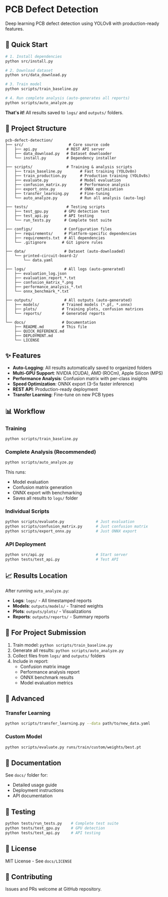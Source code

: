 # PCB Defect Detection

Deep learning PCB defect detection using YOLOv8 with production-ready features.

## 🚀 Quick Start

```bash
# 1. Install dependencies
python src/install.py

# 2. Download dataset
python src/data_download.py

# 3. Train model
python scripts/train_baseline.py

# 4. Run complete analysis (auto-generates all reports)
python scripts/auto_analyze.py
```

**That's it!** All results saved to `logs/` and `outputs/` folders.

## 📁 Project Structure

```
pcb-defect-detection/
├── src/                    # Core source code
│   ├── api.py             # REST API server
│   ├── data_download.py   # Dataset downloader
│   └── install.py         # Dependency installer
│
├── scripts/               # Training & analysis scripts
│   ├── train_baseline.py        # Fast training (YOLOv8n)
│   ├── train_production.py      # Production training (YOLOv8s)
│   ├── evaluate.py              # Model evaluation
│   ├── confusion_matrix.py      # Performance analysis
│   ├── export_onnx.py           # ONNX optimization
│   ├── transfer_learning.py     # Fine-tuning
│   └── auto_analyze.py          # Run all analysis (auto-log)
│
├── tests/                 # Testing scripts
│   ├── test_gpu.py       # GPU detection test
│   ├── test_api.py       # API testing
│   └── run_tests.py      # Complete test suite
│
├── configs/              # Configuration files
│   ├── requirements/     # Platform-specific dependencies
│   ├── requirements.txt  # All dependencies
│   └── .gitignore       # Git ignore rules
│
├── data/                 # Dataset (auto-downloaded)
│   └── printed-circuit-board-2/
│       └── data.yaml
│
├── logs/                 # All logs (auto-generated)
│   ├── evaluation_log.json
│   ├── evaluation_report_*.txt
│   ├── confusion_matrix_*.png
│   ├── performance_analysis_*.txt
│   └── onnx_benchmark_*.txt
│
├── outputs/              # All outputs (auto-generated)
│   ├── models/          # Trained models (*.pt, *.onnx)
│   ├── plots/           # Training plots, confusion matrices
│   └── reports/         # Generated reports
│
└── docs/                # Documentation
    ├── README.md        # This file
    ├── QUICK_REFERENCE.md
    ├── DEPLOYMENT.md
    └── LICENSE
```

## ✨ Features

- **Auto-Logging**: All results automatically saved to organized folders
- **Multi-GPU Support**: NVIDIA (CUDA), AMD (ROCm), Apple Silicon (MPS)
- **Performance Analysis**: Confusion matrix with per-class insights
- **Speed Optimization**: ONNX export (3-5x faster inference)
- **REST API**: Production-ready deployment
- **Transfer Learning**: Fine-tune on new PCB types

## 📊 Workflow

### Training
```bash
python scripts/train_baseline.py
```

### Complete Analysis (Recommended)
```bash
python scripts/auto_analyze.py
```

This runs:
- Model evaluation
- Confusion matrix generation
- ONNX export with benchmarking
- Saves all results to `logs/` folder

### Individual Scripts
```bash
python scripts/evaluate.py              # Just evaluation
python scripts/confusion_matrix.py      # Just confusion matrix
python scripts/export_onnx.py           # Just ONNX export
```

### API Deployment
```bash
python src/api.py                       # Start server
python tests/test_api.py                # Test API
```

## 📈 Results Location

After running `auto_analyze.py`:

- **Logs**: `logs/` - All timestamped reports
- **Models**: `outputs/models/` - Trained weights
- **Plots**: `outputs/plots/` - Visualizations
- **Reports**: `outputs/reports/` - Summary reports

## 🎯 For Project Submission

1. Train model: `python scripts/train_baseline.py`
2. Generate all results: `python scripts/auto_analyze.py`
3. Collect files from `logs/` and `outputs/` folders
4. Include in report:
   - Confusion matrix image
   - Performance analysis report
   - ONNX benchmark results
   - Model evaluation metrics

## 🔧 Advanced

### Transfer Learning
```bash
python scripts/transfer_learning.py --data path/to/new_data.yaml
```

### Custom Model
```bash
python scripts/evaluate.py runs/train/custom/weights/best.pt
```

## 📝 Documentation

See `docs/` folder for:
- Detailed usage guide
- Deployment instructions
- API documentation

## 🧪 Testing

```bash
python tests/run_tests.py    # Complete test suite
python tests/test_gpu.py     # GPU detection
python tests/test_api.py     # API testing
```

## 📄 License

MIT License - See `docs/LICENSE`

## 🤝 Contributing

Issues and PRs welcome at GitHub repository.
